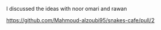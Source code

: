 I discussed the ideas with noor omari and rawan

 https://github.com/Mahmoud-alzoubi95/snakes-cafe/pull/2